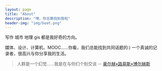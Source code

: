 ```yaml
---
layout: page
title: "About"
description: "嘿，你总算找到我啦"
header-img: "img/boat.png"
---
```


写作 城市 地理 gis 都是我好奇的方向。

媒体、设计、计算机、MOOC……你看，我们总能找到共同话题的:) 一个真诚的记录者，很高兴与你分享我的生活。

> 人群是一个幻觉……我是在与你们个别交谈 
> -- [豪尔赫•路易斯•博尔赫斯](https://book.douban.com/subject/25952961/)